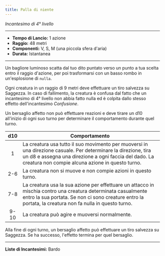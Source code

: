 ```yaml
---
title: Palla di niente
---
```


*Incantesimo di 4° livello*

---

- **Tempo di Lancio:** 1 azione
- **Raggio:** 48 metri
- **Componenti:** V, S, M (una piccola sfera d'aria)
- **Durata:** Istantanea

---

Un bagliore luminoso scatta dal tuo dito puntato verso un punto a tua scelta entro il raggio d'azione, per poi trasformarsi con un basso rombo in un'esplosione di `nulla`.

Ogni creatura in un raggio di 9 metri deve effettuare un tiro salvezza su Saggezza. In caso di fallimento, la creatura è confusa dal fatto che un incantesimo di 4° livello non abbia fatto nulla ed è colpita dallo stesso effetto dell'incantesimo *Confusione*.

Un bersaglio affetto non può effettuare reazioni e deve tirare un d10 all'inizio di ogni suo turno per determinare il comportamento durante quel turno.

|  d10 | Comportamento                                                                                                                                              |  
|:----:|-----------------------------------------------------------------------------------------------------------------------------------------------------------|  
|   1  | La creatura usa tutto il suo movimento per muoversi in una direzione casuale. Per determinare la direzione, tira un d8 e assegna una direzione a ogni faccia del dado. La creatura non compie alcuna azione in questo turno. |  
|  2-6 | La creatura non si muove e non compie azioni in questo turno.                                                                                              |  
|  7-8 | La creatura usa la sua azione per effettuare un attacco in mischia contro una creatura determinata casualmente entro la sua portata. Se non ci sono creature entro la portata, la creatura non fa nulla in questo turno. |  
| 9-10 | La creatura può agire e muoversi normalmente.                                                                                                              |  

Alla fine di ogni turno, un bersaglio affetto può effettuare un tiro salvezza su Saggezza. Se ha successo, l'effetto termina per quel bersaglio.

---

**Liste di Incantesimi:** Bardo